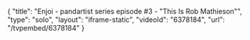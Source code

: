 {
    "title": "Enjoi - pandartist series episode #3 - \"This Is Rob Mathieson\"",
    "type": "solo",
    "layout": "iframe-static",
    "videoId": "6378184",
    "url": "\/tvpembed\/6378184"
}